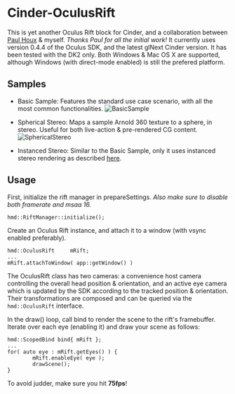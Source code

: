 Cinder-OculusRift
==================

This is yet another Oculus Rift block for Cinder, and a collaboration between [Paul Houx](https://github.com/paulhoux) & myself. *Thanks Paul for all the initial work!* It currently uses version 0.4.4 of the Oculus SDK, and the latest glNext Cinder version. It has been tested with the DK2 only. Both Windows & Mac OS X are supported, although Windows (with direct-mode enabled) is still the prefered platform.

Samples
-----------------
* Basic Sample: Features the standard use case scenario, with all the most common functionalities.
![BasicSample](https://dl.dropboxusercontent.com/u/29102565/oculus/basicsample.png)

* Spherical Stereo: Maps a sample Arnold 360 texture to a sphere, in stereo. Useful for both live-action & pre-rendered CG content.
![SphericalStereo](https://dl.dropboxusercontent.com/u/29102565/oculus/sphericalstereo.png)

* Instanced Stereo: Similar to the Basic Sample, only it uses instanced stereo rendering as described [here](https://docs.google.com/presentation/d/19x9XDjUvkW_9gsfsMQzt3hZbRNziVsoCEHOn4AercAc/edit).

Usage
-----------------
First, initialize the rift manager in prepareSettings. *Also make sure to disable both framerate and msaa 16.*

```
hmd::RiftManager::initialize();
```

Create an Oculus Rift instance, and attach it to a window (with vsync enabled preferably).
```
hmd::OculusRift		mRift;
...
mRift.attachToWindow( app::getWindow() )
```

The OculusRift class has two cameras: a convenience host camera controlling the overall head position & orientation, and an active eye camera which is updated by the SDK according to the tracked position & orientation. Their transformations are composed and can be queried via the `hmd::OculusRift` interface.


In the draw() loop, call bind to render the scene to the rift's framebuffer. Iterate over each eye (enabling it) and draw your scene as follows:
```
hmd::ScopedBind bind{ mRift };
...
for( auto eye : mRift.getEyes() ) {
		mRift.enableEye( eye );
		drawScene();
}
```

To avoid judder, make sure you hit **75fps**!


